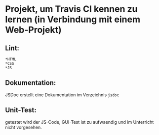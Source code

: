 # Projekt, um Travis CI kennen zu lernen (in Verbindung mit einem Web-Projekt)

## Lint:

	*HTML
	*CSS
	*JS

## Dokumentation:

JSDoc erstellt eine Dokumentation im Verzeichnis `jsdoc`

## Unit-Test:

getestet wird der JS-Code, GUI-Test ist zu aufwaendig und im Unterricht nicht vorgesehen.
